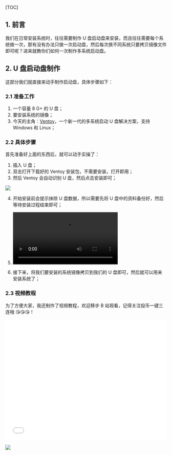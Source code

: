 [TOC]

## 1. 前言

我们在日常安装系统时，往往需要制作 U 盘启动盘来安装，而且往往需要每个系统做一次，那有没有办法只做一次启动盘，然后每次换不同系统只要拷贝镜像文件即可呢？进来就教你们如何一次制作多系统启动盘。

## 2. U 盘启动盘制作

这部分我们就直接来动手制作启动盘，具体步骤如下：

### 2.1 准备工作

1.  一个容量 8 G+  的 U 盘；
2.  要安装系统的镜像；
3.  今天的主角：[Ventoy](https://www.ventoy.net/cn/download.html)，一个新一代的多系统启动 U 盘解决方案，支持 Windows 和 Linux；

### 2.2 具体步骤

首先准备好上面的东西后，就可以动手实操了：

1.  插入 U 盘；
2.  双击打开下载好的 Ventoy 安装包，不需要安装，打开即用；
3.  然后 Ventoy 会自动识别 U 盘，然后点击安装即可；

![](https://s1.ax1x.com/2020/07/19/UfmUK0.png)

4.  开始安装前会提示抹除 U 盘数据，所以需要先将 U 盘中的资料备份好，然后等待安装过程结束即可；
5.  <video src="https://www.bilibili.com/video/BV1MA411i7gj" controls width="68%"></video>

6.  接下来，将我们要安装的系统镜像拷贝到我们的 U 盘即可，然后就可以用来安装系统了；

### 2.3 视频教程

为了方便大家，我还制作了视频教程，欢迎移步 B 站观看，记得关注投币一键三连哦 😘😘😘！


<div style="position: relative; width: 100%; height: 0; padding-bottom: 75%;">
    <iframe src="//player.bilibili.com/player.html?aid=328594375&bvid=BV1MA411i7gj&cid=204669515&page=1" scrolling="no" border="0" frameborder="no" framespacing="0" allowfullscreen="true" style="position: absolute; width: 100%; height: 100%; left: 0; top: 0;"> </iframe>
    </iframe>
</div>


![](https://gitee.com/cunyu1943/images/raw/master/ImgsUbuntu/20200510234310.png)

<link rel="stylesheet" href="https://cdnjs.cloudflare.com/ajax/libs/social-share.js/1.0.16/css/share.min.css">

<center><div class="social-share"></div></center>
<script type="text/javascript" src="https://cdnjs.cloudflare.com/ajax/libs/social-share.js/1.0.16/js/social-share.min.js"></script>

